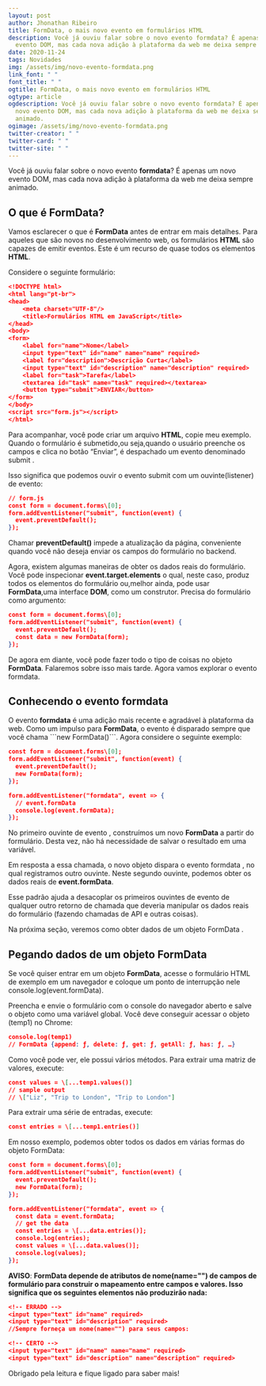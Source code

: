 ```yaml
---
layout: post
author: Jhonathan Ribeiro
title: FormData, o mais novo evento em formulários HTML
description: Você já ouviu falar sobre o novo evento formdata? É apenas um novo
  evento DOM, mas cada nova adição à plataforma da web me deixa sempre animado.
date: 2020-11-24
tags: Novidades
img: /assets/img/novo-evento-formdata.png
link_font: " "
font_title: " "
ogtitle: FormData, o mais novo evento em formulários HTML
ogtype: article
ogdescription: Você já ouviu falar sobre o novo evento formdata? É apenas um
  novo evento DOM, mas cada nova adição à plataforma da web me deixa sempre
  animado.
ogimage: /assets/img/novo-evento-formdata.png
twitter-creator: " "
twitter-card: " "
twitter-site: " "
---
```

Você já ouviu falar sobre o novo evento **formdata**? É apenas um novo evento DOM, mas cada nova adição à plataforma da web me deixa sempre animado.

## O que é FormData?

Vamos esclarecer o que é **FormData** antes de entrar em mais detalhes. Para aqueles que são novos no desenvolvimento web, os formulários **HTML** são capazes de emitir eventos. Este é um recurso de quase todos os elementos **HTML**.

Considere o seguinte formulário:

```json
<!DOCTYPE html>
<html lang="pt-br">
<head>
    <meta charset="UTF-8"/>
    <title>Formulários HTML em JavaScript</title>
</head>
<body>
<form>
    <label for="name">Nome</label>
    <input type="text" id="name" name="name" required>
    <label for="description">Descrição Curta</label>
    <input type="text" id="description" name="description" required>
    <label for="task">Tarefa</label>
    <textarea id="task" name="task" required></textarea>
    <button type="submit">ENVIAR</button>
</form>
</body>
<script src="form.js"></script>
</html>
```

Para acompanhar, você pode criar um arquivo **HTML**, copie meu exemplo. Quando o formulário é submetido,ou seja,quando o usuário preenche os campos e clica no botão “Enviar”, é despachado um evento denominado submit .

Isso significa que podemos ouvir o evento submit com um ouvinte(listener) de evento:

```json
// form.js
const form = document.forms\[0];
form.addEventListener("submit", function(event) {
  event.preventDefault();
});
```

Chamar **preventDefault()** impede a atualização da página, conveniente quando você não deseja enviar os campos do formulário no backend.

Agora, existem algumas maneiras de obter os dados reais do formulário. Você pode inspecionar **event.target.elements** o qual, neste caso, produz todos os elementos do formulário ou,melhor ainda, pode usar **FormData**,uma interface **DOM**, como um construtor. Precisa do formulário como argumento:

```json
const form = document.forms\[0];
form.addEventListener("submit", function(event) {
  event.preventDefault();
  const data = new FormData(form);
});
```

De agora em diante, você pode fazer todo o tipo de coisas no objeto **FormData**. Falaremos sobre isso mais tarde. Agora vamos explorar o evento formdata.

## Conhecendo o evento formdata

O evento **formdata** é uma adição mais recente e agradável à plataforma da web. Como um impulso para **FormData**, o evento é disparado sempre que você chama \`\`\`new FormData()\`\`\`. Agora considere o seguinte exemplo:

```json
const form = document.forms\[0];
form.addEventListener("submit", function(event) {
  event.preventDefault();
  new FormData(form);
});

form.addEventListener("formdata", event => {
  // event.formData
  console.log(event.formData);
});
```

No primeiro ouvinte de evento , construímos um novo **FormData** a partir do formulário. Desta vez, não há necessidade de salvar o resultado em uma variável.

Em resposta a essa chamada, o novo objeto dispara o evento formdata , no qual registramos outro ouvinte. Neste segundo ouvinte, podemos obter os dados reais de **event.formData**.

Esse padrão ajuda a desacoplar os primeiros ouvintes de evento de qualquer outro retorno de chamada que deveria manipular os dados reais do formulário (fazendo chamadas de API e outras coisas).

Na próxima seção, veremos como obter dados de um objeto FormData .

## Pegando dados de um objeto FormData

Se você quiser entrar em um objeto **FormData**, acesse o formulário HTML de exemplo em um navegador e coloque um ponto de interrupção nele console.log(event.formData).

Preencha e envie o formulário com o console do navegador aberto e salve o objeto como uma variável global. Você deve conseguir acessar o objeto (temp1) no Chrome:

```json
console.log(temp1)
// FormData {append: ƒ, delete: ƒ, get: ƒ, getAll: ƒ, has: ƒ, …}
```

Como você pode ver, ele possui vários métodos. Para extrair uma matriz de valores, execute:

```json
const values = \[...temp1.values()]
// sample output
// \["Liz", "Trip to London", "Trip to London"]
```

Para extrair uma série de entradas, execute:

```json
const entries = \[...temp1.entries()]
```

Em nosso exemplo, podemos obter todos os dados em várias formas do objeto FormData:

```json
const form = document.forms\[0];
form.addEventListener("submit", function(event) {
  event.preventDefault();
  new FormData(form);
});

form.addEventListener("formdata", event => {
  const data = event.formData;
  // get the data
  const entries = \[...data.entries()];
  console.log(entries);
  const values = \[...data.values()];
  console.log(values);
});
```

**AVISO**: **FormData depende de atributos de nome(name="") de campos de formulário para construir o mapeamento entre campos e valores. Isso significa que os seguintes elementos não produzirão nada:**

```json
<!-- ERRADO -->
<input type="text" id="name" required>
<input type="text" id="description" required>
//Sempre forneça um nome(name="") para seus campos:

<!-- CERTO -->
<input type="text" id="name" name="name" required>
<input type="text" id="description" name="description" required>
```

Obrigado pela leitura e fique ligado para saber mais!